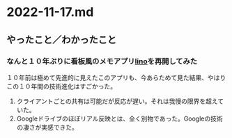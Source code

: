 # 2022-11-17.md

## やったこと／わかったこと

### なんと１０年ぶりに看板風のメモアプリ[lino](http://linoit.com/z)を再開してみた

１０年前は極めて先進的に見えたこのアプリも、今あらためて見た結果、やはりこの１０年間の技術進化はすごかった。

1. クライアントごとの共有は可能だが反応が遅い。それは我慢の限界を超えていた。
2. Googleドライブのほぼリアル反映とは、全く別物であった。Googleの技術の凄さが実感できた。
